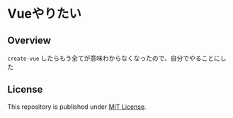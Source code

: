 # Vueやりたい

## Overview

`create-vue` したらもう全てが意味わからなくなったので、自分でやることにした

## License

This repository is published under [MIT License](LICENSE).

